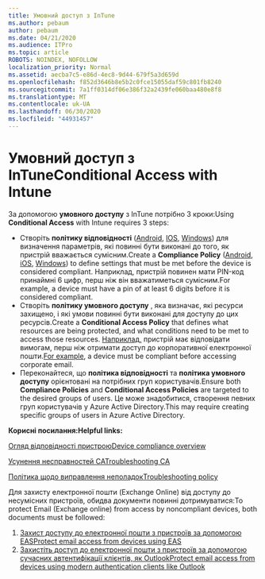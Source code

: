 ```yaml
---
title: Умовний доступ з InTune
ms.author: pebaum
author: pebaum
ms.date: 04/21/2020
ms.audience: ITPro
ms.topic: article
ROBOTS: NOINDEX, NOFOLLOW
localization_priority: Normal
ms.assetid: aecba7c5-e86d-4ec8-9d44-679f5a3d659d
ms.openlocfilehash: f852d3646b8e5b2c0fce15055daf59c801fb8240
ms.sourcegitcommit: 7a1ff0314df06e386f32a2439fe060baa480e8f8
ms.translationtype: MT
ms.contentlocale: uk-UA
ms.lasthandoff: 06/30/2020
ms.locfileid: "44931457"
---
```

# <a name="conditional-access-with-intune"></a><span data-ttu-id="ab219-102">Умовний доступ з InTune</span><span class="sxs-lookup"><span data-stu-id="ab219-102">Conditional Access with Intune</span></span>

<span data-ttu-id="ab219-103">За допомогою **умовного доступу** з InTune потрібно 3 кроки:</span><span class="sxs-lookup"><span data-stu-id="ab219-103">Using  **Conditional Access**  with Intune requires 3 steps:</span></span>

- <span data-ttu-id="ab219-104">Створіть **політику відповідності** ([Android](https://docs.microsoft.com/intune/compliance-policy-create-android), [IOS](https://docs.microsoft.com/intune/compliance-policy-create-ios), [Windows](https://docs.microsoft.com//intune/compliance-policy-create-windows)) для визначення параметрів, які повинні бути виконані до того, як пристрій вважається сумісним.</span><span class="sxs-lookup"><span data-stu-id="ab219-104">Create a  **Compliance Policy**  ([Android](https://docs.microsoft.com/intune/compliance-policy-create-android),  [iOS](https://docs.microsoft.com/intune/compliance-policy-create-ios),  [Windows](https://docs.microsoft.com//intune/compliance-policy-create-windows)) to define settings that must be met before the device is considered compliant.</span></span> <span data-ttu-id="ab219-105">Наприклад, пристрій повинен мати PIN-код принаймні 6 цифр, перш ніж він вважатиметься сумісним.</span><span class="sxs-lookup"><span data-stu-id="ab219-105">For example, a device must have a pin of at least 6 digits before it is considered compliant.</span></span>
- <span data-ttu-id="ab219-106">Створіть **політику умовного доступу** , яка визначає, які ресурси захищено, і які умови повинні бути виконані для доступу до цих ресурсів.</span><span class="sxs-lookup"><span data-stu-id="ab219-106">Create a **Conditional Access Policy**  that defines what resources are being protected, and what conditions need to be met to access those resources.</span></span>  <span data-ttu-id="ab219-107">[Наприклад,](https://docs.microsoft.com/intune/tutorial-protect-email-on-unmanaged-devices#create-conditional-access-policies) пристрій має відповідати вимогам, перш ніж отримати доступ до корпоративної електронної пошти.</span><span class="sxs-lookup"><span data-stu-id="ab219-107">[For example,](https://docs.microsoft.com/intune/tutorial-protect-email-on-unmanaged-devices#create-conditional-access-policies)  a device must be compliant before accessing corporate email.</span></span>
- <span data-ttu-id="ab219-108">Переконайтеся, що **політика відповідності** та **політика умовного доступу** орієнтовані на потрібних груп користувачів.</span><span class="sxs-lookup"><span data-stu-id="ab219-108">Ensure both **Compliance Policies**  and  **Conditional Access Policies**  are targeted to the desired groups of users.</span></span> <span data-ttu-id="ab219-109">Це може знадобитися, створення певних груп користувачів у Azure Active Directory.</span><span class="sxs-lookup"><span data-stu-id="ab219-109">This may require creating specific groups of users in Azure Active Directory.</span></span>

<span data-ttu-id="ab219-110">**Корисні посилання:**</span><span class="sxs-lookup"><span data-stu-id="ab219-110">**Helpful links:**</span></span>

[<span data-ttu-id="ab219-111">Огляд відповідності пристрою</span><span class="sxs-lookup"><span data-stu-id="ab219-111">Device compliance overview</span></span>](https://docs.microsoft.com/intune/device-compliance-get-started)

[<span data-ttu-id="ab219-112">Усунення несправностей CA</span><span class="sxs-lookup"><span data-stu-id="ab219-112">Troubleshooting CA</span></span>](https://docs.microsoft.com/intune/troubleshoot-conditional-access)

[<span data-ttu-id="ab219-113">Політика щодо виправлення неполадок</span><span class="sxs-lookup"><span data-stu-id="ab219-113">Troubleshooting policy</span></span>](https://docs.microsoft.com/intune/troubleshoot-policies-in-microsoft-intune)

<span data-ttu-id="ab219-114">Для захисту електронної пошти (Exchange Online) від доступу до несумісних пристроїв, обидва документи повинні дотримуватися:</span><span class="sxs-lookup"><span data-stu-id="ab219-114">To protect Email (Exchange online) from access by noncompliant devices, both documents must be followed:</span></span>

1. [<span data-ttu-id="ab219-115">Захист доступу до електронної пошти з пристроїв за допомогою EAS</span><span class="sxs-lookup"><span data-stu-id="ab219-115">Protect email access from devices using EAS</span></span>](https://docs.microsoft.com/intune/tutorial-protect-email-on-unmanaged-devices)
2. [<span data-ttu-id="ab219-116">Захистіть доступ до електронної пошти з пристроїв за допомогою сучасних автентифікації клієнтів, як Outlook</span><span class="sxs-lookup"><span data-stu-id="ab219-116">Protect email access from devices using modern authentication clients like Outlook</span></span>](https://docs.microsoft.com/intune/tutorial-protect-email-on-enrolled-devices)